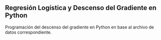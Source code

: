 ## Regresión Logística y Descenso del Gradiente en Python
Programación del descenso del gradiente en Python en base al archivo de datos correspondiente.
